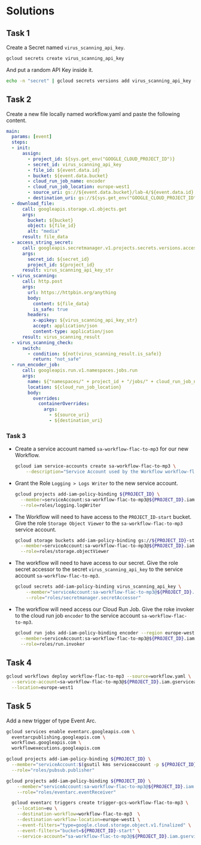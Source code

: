 # Solutions

## Task 1

Create a Secret named `virus_scanning_api_key`.

```bash
gcloud secrets create virus_scanning_api_key
```

And put a random API Key inside it.

```bash
echo -n "secret" | gcloud secrets versions add virus_scanning_api_key --data-file=-
```

## Task 2

Create a new file locally named workflow.yaml and paste the following content.

```yaml
main:
  params: [event]
  steps:
  - init:
      assign:
        - project_id: ${sys.get_env("GOOGLE_CLOUD_PROJECT_ID")}
        - secret_id: virus_scanning_api_key
        - file_id: ${event.data.id}
        - bucket: ${event.data.bucket}
        - cloud_run_job_name: encoder
        - cloud_run_job_location: europe-west1
        - source_uri: gs://${event.data.bucket}/lab-4/${event.data.id}
        - destination_uri: gs://${sys.get_env("GOOGLE_CLOUD_PROJECT_ID")}-end/lab-4/${event.data.id}.
  - download_file:
      call: googleapis.storage.v1.objects.get
      args:
        bucket: ${bucket}
        object: ${file_id}
        alt: "media"
      result: file_data
  - access_string_secret:
      call: googleapis.secretmanager.v1.projects.secrets.versions.accessString
      args:
        secret_id: ${secret_id}
        project_id: ${project_id}
      result: virus_scanning_api_key_str
  - virus_scanning:
      call: http.post
      args:
        url: https://httpbin.org/anything
        body:
          content: ${file_data}
          is_safe: true
        headers:
          x-apikey: ${virus_scanning_api_key_str}
          accept: application/json
          content-type: application/json
      result: virus_scanning_result
  - virus_scanning_check:
      switch:
        - condition: ${not(virus_scanning_result.is_safe)}
          return: "not_safe"
  - run_encoder_job:
      call: googleapis.run.v1.namespaces.jobs.run
      args:
        name: ${"namespaces/" + project_id + "/jobs/" + cloud_run_job_name}
        location: ${cloud_run_job_location}
        body:
          overrides:
            containerOverrides:
              args:
                - ${source_uri}
                - ${destination_uri}
```

### Task 3

* Create a service account named `sa-workflow-flac-to-mp3` for our new Workflow.

  ```bash
  gcloud iam service-accounts create sa-workflow-flac-to-mp3 \
      --description="Service Account used by the Workflow workflow-flac-to-mp3"
  ```

* Grant the Role `Logging > Logs Writer` to the new service account.

  ```bash
  gcloud projects add-iam-policy-binding ${PROJECT_ID} \
    --member=serviceAccount:sa-workflow-flac-to-mp3@${PROJECT_ID}.iam.gserviceaccount.com \
    --role=roles/logging.logWriter
  ```

* The Workflow will need to have access to the `PROJECT_ID-start` bucket.
Give the role `Storage Object Viewer` to the `sa-workflow-flac-to-mp3` service account.

  ```bash
  gcloud storage buckets add-iam-policy-binding gs://${PROJECT_ID}-start \
    --member=serviceAccount:sa-workflow-flac-to-mp3@${PROJECT_ID}.iam.gserviceaccount.com \
    --role=roles/storage.objectViewer
  ```

* The workflow will need to have access to our secret. Give the role secret accessor to the secret `virus_scanning_api_key` to the service account `sa-workflow-flac-to-mp3`.

  ```bash
  gcloud secrets add-iam-policy-binding virus_scanning_api_key \
      --member="serviceAccount:sa-workflow-flac-to-mp3@${PROJECT_ID}.iam.gserviceaccount.com" \
      --role="roles/secretmanager.secretAccessor"
  ```

* The workflow will need access our Cloud Run Job. Give the roke invoker to the cloud run job `encoder` to the service account `sa-workflow-flac-to-mp3`.

  ```bash
  gcloud run jobs add-iam-policy-binding encoder --region europe-west1 \
    --member=serviceAccount:sa-workflow-flac-to-mp3@${PROJECT_ID}.iam.gserviceaccount.com \
    --role=roles/run.invoker
  ```

## Task 4

```bash
gcloud workflows deploy workflow-flac-to-mp3 --source=workflow.yaml \
  --service-account=sa-workflow-flac-to-mp3@${PROJECT_ID}.iam.gserviceaccount.com \
  --location=europe-west1
```

## Task 5

Add a new trigger of type Event Arc.

```bash
gcloud services enable eventarc.googleapis.com \
  eventarcpublishing.googleapis.com \
  workflows.googleapis.com \
  workflowexecutions.googleapis.com
```

```bash
gcloud projects add-iam-policy-binding ${PROJECT_ID} \
  --member="serviceAccount:$(gsutil kms serviceaccount -p ${PROJECT_ID})" \
  --role="roles/pubsub.publisher"
```

```bash
gcloud projects add-iam-policy-binding ${PROJECT_ID} \
    --member="serviceAccount:sa-workflow-flac-to-mp3@${PROJECT_ID}.iam.gserviceaccount.com" \
    --role="roles/eventarc.eventReceiver"
```

```bash
  gcloud eventarc triggers create trigger-gcs-workflow-flac-to-mp3 \
    --location=eu \
    --destination-workflow=workflow-flac-to-mp3  \
    --destination-workflow-location=europe-west1 \
    --event-filters="type=google.cloud.storage.object.v1.finalized" \
    --event-filters="bucket=${PROJECT_ID}-start" \
    --service-account="sa-workflow-flac-to-mp3@${PROJECT_ID}.iam.gserviceaccount.com"
```
